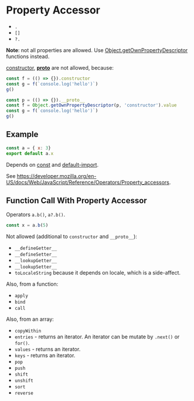 # Property Accessor

- `.`
- `[]`
- `?.`

**Note**: not all properties are allowed. Use [Object.getOwnPropertyDescriptor](https://developer.mozilla.org/en-US/docs/Web/JavaScript/Reference/Global_Objects/Object/getOwnPropertyDescriptor) functions instead.

[constructor](https://developer.mozilla.org/en-US/docs/Web/JavaScript/Reference/Global_Objects/Object/constructor), [__proto__](https://developer.mozilla.org/en-US/docs/Web/JavaScript/Reference/Global_Objects/Object/proto) are not allowed, because:

```js
const f = (() => {}).constructor
const g = f(`console.log('hello')`)
g()
```

```js
const p = (() => {}).__proto__
const f = Object.getOwnPropertyDescriptor(p, 'constructor').value
const g = f(`console.log('hello')`)
g()
```

## Example

```js
const a = { x: 3}
export default a.x
```

Depends on [const](./212-const.md) and [default-import](./213-default-import.md).

See <https://developer.mozilla.org/en-US/docs/Web/JavaScript/Reference/Operators/Property_accessors>.

## Function Call With Property Accessor

Operators `a.b()`, `a?.b()`.

```js
const x = a.b(5)
```

Not allowed (additional to `constructor` and `__proto__`):

- `__defineGetter__`
- `__defineSetter__`
- `__lookupGetter__`
- `__lookupSetter__`
- `toLocaleString` because it depends on locale, which is a side-affect.

Also, from a function:

- `apply`
- `bind`
- `call`

Also, from an array:

- `copyWithin`
- `entries` - returns an iterator. An iterator can be mutate by `.next()` or `for()`.
- `values` - returns an iterator.
- `keys` - returns an iterator.
- `pop`
- `push`
- `shift`
- `unshift`
- `sort`
- `reverse`
